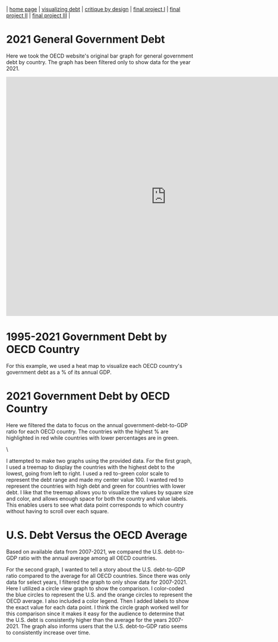 | [home page](https://jaimiea.github.io/Jaimiea-portfolio/) | [visualizing debt](visualizing-government-debt) | [critique by design](critique-by-design) | [final project I](final-project-part-one) | [final project II](final-project-part-two) | [final project III](final-project-part-three) |

# 2021 General Government Debt
Here we took the OECD website's original bar graph for general government debt by country. The graph has been filtered only to show data for the year 2021.

<iframe src="https://data.oecd.org/chart/7klb" width="860" height="645" style="border: 0" mozallowfullscreen="true" webkitallowfullscreen="true" allowfullscreen="true"><a href="https://data.oecd.org/chart/7klb" target="_blank">OECD Chart: General government debt, Total, % of GDP, Annual, 2021</a></iframe>

# 1995-2021 Government Debt by OECD Country
For this example, we used a heat map to visualize each OECD country's government debt as a % of its annual GDP. 

<script type='module' src='https://prod-useast-b.online.tableau.com/javascripts/api/tableau.embedding.3.latest.min.js'></script><tableau-viz id='tableau-viz' src='https://prod-useast-b.online.tableau.com/t/jaimiea/views/VisualizingGovtDebt/Sheet1' width='1396' height='665' hide-tabs toolbar='bottom' ></tableau-viz>

# 2021 Government Debt by OECD Country 
Here we filtered the data to focus on the annual government-debt-to-GDP ratio for each OECD country. The countries with the highest % are highlighted in red while countries with lower percentages are in green.

<script type='module' src='https://prod-useast-b.online.tableau.com/javascripts/api/tableau.embedding.3.latest.min.js'></script><tableau-viz id='tableau-viz' src='https://prod-useast-b.online.tableau.com/t/jaimiea/views/VisualizingGovtDebt/Sheet2' width='1711' height='854' hide-tabs toolbar='bottom' ></tableau-viz>\


I attempted to make two graphs using the provided data. For the first graph, I used a treemap to display the countries with the highest debt to the lowest, going from left to right. I used a red to-green color scale to represent the debt range and made my center value 100. I wanted red to represent the countries with high debt and green for countries with lower debt. I like that the treemap allows you to visualize the values by square size and color, and allows enough space for both the country and value labels. This enables users to see what data point corresponds to which country without having to scroll over each square. 

# U.S. Debt Versus the OECD Average 
Based on available data from 2007-2021, we compared the U.S. debt-to-GDP ratio with the annual average among all OECD countries.

<script type='module' src='https://prod-useast-b.online.tableau.com/javascripts/api/tableau.embedding.3.latest.min.js'></script><tableau-viz id='tableau-viz' src='https://prod-useast-b.online.tableau.com/t/jaimiea/views/VisualizingGovtDebt/Sheet3' width='1396' height='665' hide-tabs toolbar='bottom' ></tableau-viz\
                                                                                                                                

For the second graph, I wanted to tell a story about the U.S. debt-to-GDP ratio compared to the average for all OECD countries. Since there was only data for select years, I filtered the graph to only show data for 2007-2021. Here I utilized a circle view graph to show the comparison. I color-coded the blue circles to represent the U.S. and the orange circles to represent the OECD average. I also included a color legend.  Then I added labels to show the exact value for each data point. I think the circle graph worked well for this comparison since it makes it easy for the audience to determine that the U.S. debt is consistently higher than the average for the years 2007-2021. The graph also informs users that the U.S. debt-to-GDP ratio seems to consistently increase over time.                                                                                                                                                                                                                                                                                                                                                                                                                           
